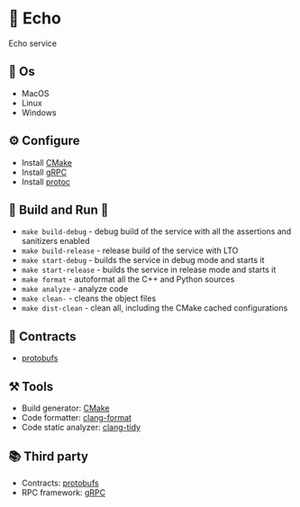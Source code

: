 # 🔐 Echo 
Echo service

## 👾 Os 
- MacOS
- Linux
- Windows

## ⚙️ Configure
- Install [CMake](https://cmake.org/download)
- Install [gRPC](https://github.com/grpc/grpc/blob/v1.58.0/src/cpp/README.md)
- Install [protoc](https://grpc.io/docs/protoc-installation)

## 🔨 Build and Run 🚀
- `make build-debug` - debug build of the service with all the assertions and sanitizers enabled
- `make build-release` - release build of the service with LTO
- `make start-debug` - builds the service in debug mode and starts it
- `make start-release` - builds the service in release mode and starts it
- `make format` - autoformat all the C++ and Python sources
- `make analyze` - analyze code
- `make clean-` - cleans the object files
- `make dist-clean` - clean all, including the CMake cached configurations

## 🧿 Contracts
- [protobufs](../../protos)

## ⚒️ Tools
- Build generator: [CMake](https://cmake.org)
- Code formatter: [clang-format](https://clang.llvm.org/docs/ClangFormat.html)
- Code static analyzer: [clang-tidy](https://clang.llvm.org/extra/clang-tidy)

## 📚 Third party
- Contracts: [protobufs](https://protobuf.dev)
- RPC framework: [gRPC](https://grpc.io)
